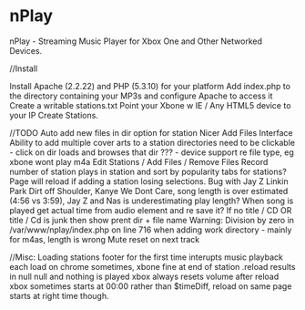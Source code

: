 nPlay
=====

nPlay - Streaming Music Player for Xbox One and Other Networked Devices.

//Install

Install Apache (2.2.22) and PHP (5.3.10) for your platform 
Add index.php to the directory containing your MP3s and configure Apache to access it
Create a writable stations.txt
Point your Xbone w IE / Any HTML5 device to your IP
Create Stations.

//TODO
Auto add new files in dir option for station
Nicer Add Files Interface
Ability to add multiple cover arts to a station
directories need to be clickable - click on dir loads and browses that dir
??? - device support re file type, eg xbone wont play m4a
Edit Stations / Add Files / Remove Files
Record number of station plays in station and sort by popularity
tabs for stations?
Page will reload if adding a station losing selections.
Bug with Jay Z Linkin Park Dirt off Shoulder, Kanye We Dont Care, song length is over estimated (4:56 vs 3:59), Jay Z and Nas is underestimating play length? When song is played get actual time from audio element and re save it?
If no title / CD OR title / Cd is junk then show prent dir + file name 
Warning: Division by zero in /var/www/nplay/index.php on line 716 when adding work directory - mainly for m4as, length is wrong
Mute reset on next track

//Misc:
Loading stations footer for the first time interupts music playback each load on chrome sometimes, xbone fine
at end of station .reload results in null null and nothing is played
xbox always resets volume after reload
xbox sometimes starts at 00:00 rather than $timeDiff, reload on same page starts at right time though.
